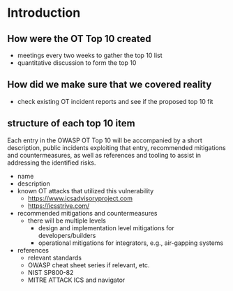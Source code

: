 # Introduction

## How were the OT Top 10 created

- meetings every two weeks to gather the top 10 list
- quantitative discussion to form the top 10

## How did we make sure that we covered reality

- check existing OT incident reports and see if the proposed top 10 fit

## structure of each top 10 item

Each entry in the OWASP OT Top 10 will be accompanied by a short description, public incidents exploiting that entry, recommended mitigations and countermeasures, as well as references and tooling to assist in addressing the identified risks.

- name
- description
- known OT attacks that utilized this vulnerability
  - <https://www.icsadvisoryproject.com>
  - <https://icsstrive.com/>
- recommended mitigations and countermeasures
  - there will be multiple levels
    - design and implementation level mitigations for developers/builders
    - operational mitigations for integrators, e.g., air-gapping systems
- references
  - relevant standards
  - OWASP cheat sheet series if relevant, etc.
  - NIST SP800-82
  - MITRE ATTACK ICS and navigator
